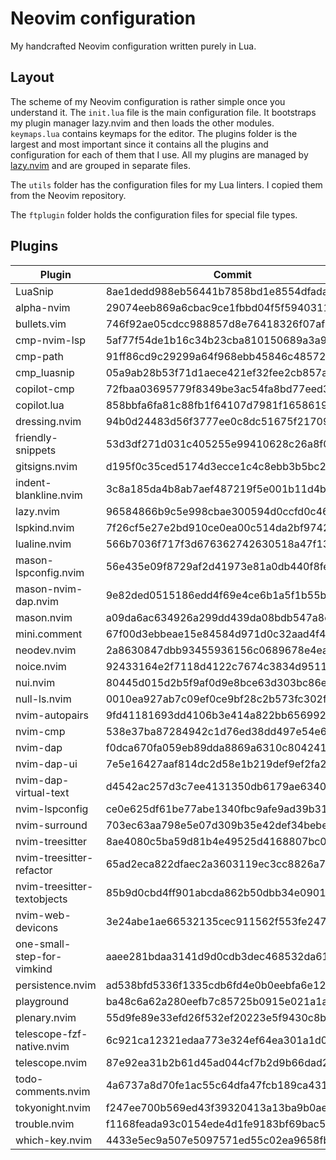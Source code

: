 # Neovim configuration

My handcrafted Neovim configuration written purely in Lua.

## Layout

The scheme of my Neovim configuration is rather simple once you understand it.
The `init.lua` file is the main configuration file. It bootstraps my plugin
manager lazy.nvim and then loads the other modules. `keymaps.lua` contains
keymaps for the editor. The plugins folder is the largest and most important
since it contains all the plugins and configuration for each of them that I use.
All my plugins are managed by [lazy.nvim](https://github.com/folke/lazy.nvim)
and are grouped in separate files.

The `utils` folder has the configuration files for my Lua linters. I copied them
from the Neovim repository.

The `ftplugin` folder holds the configuration files for special file types.

## Plugins

<!--plugin start-->

| Plugin                      | Commit                                   |
| --------------------------- | ---------------------------------------- |
| LuaSnip                     | 8ae1dedd988eb56441b7858bd1e8554dfadaa46d |
| alpha-nvim                  | 29074eeb869a6cbac9ce1fbbd04f5f5940311b32 |
| bullets.vim                 | 746f92ae05cdcc988857d8e76418326f07af9494 |
| cmp-nvim-lsp                | 5af77f54de1b16c34b23cba810150689a3a90312 |
| cmp-path                    | 91ff86cd9c29299a64f968ebb45846c485725f23 |
| cmp_luasnip                 | 05a9ab28b53f71d1aece421ef32fee2cb857a843 |
| copilot-cmp                 | 72fbaa03695779f8349be3ac54fa8bd77eed3ee3 |
| copilot.lua                 | 858bbfa6fa81c88fb1f64107d7981f1658619e0a |
| dressing.nvim               | 94b0d24483d56f3777ee0c8dc51675f21709318c |
| friendly-snippets           | 53d3df271d031c405255e99410628c26a8f0d2b0 |
| gitsigns.nvim               | d195f0c35ced5174d3ecce1c4c8ebb3b5bc23fa9 |
| indent-blankline.nvim       | 3c8a185da4b8ab7aef487219f5e001b11d4b6aaf |
| lazy.nvim                   | 96584866b9c5e998cbae300594d0ccfd0c464627 |
| lspkind.nvim                | 7f26cf5e27e2bd910ce0ea00c514da2bf97423b8 |
| lualine.nvim                | 566b7036f717f3d676362742630518a47f132fff |
| mason-lspconfig.nvim        | 56e435e09f8729af2d41973e81a0db440f8fe9c9 |
| mason-nvim-dap.nvim         | 9e82ded0515186edd4f69e4ce6b1a5f1b55b47e9 |
| mason.nvim                  | a09da6ac634926a299dd439da08bdb547a8ca011 |
| mini.comment                | 67f00d3ebbeae15e84584d971d0c32aad4f4f3a4 |
| neodev.nvim                 | 2a8630847dbb93455936156c0689678e4eaee319 |
| noice.nvim                  | 92433164e2f7118d4122c7674c3834d9511722ba |
| nui.nvim                    | 80445d015d2b5f9af0d9e8bce63d303bc86eda8a |
| null-ls.nvim                | 0010ea927ab7c09ef0ce9bf28c2b573fc302f5a7 |
| nvim-autopairs              | 9fd41181693dd4106b3e414a822bb6569924de81 |
| nvim-cmp                    | 538e37ba87284942c1d76ed38dd497e54e65b891 |
| nvim-dap                    | f0dca670fa059eb89dda8869a6310c804241345c |
| nvim-dap-ui                 | 7e5e16427aaf814dc2d58e1b219def9ef2fa2435 |
| nvim-dap-virtual-text       | d4542ac257d3c7ee4131350db6179ae6340ce40b |
| nvim-lspconfig              | ce0e625df61be77abe1340fbc9afe9ad39b31dd8 |
| nvim-surround               | 703ec63aa798e5e07d309b35e42def34bebe0174 |
| nvim-treesitter             | 8ae4080c5ba59d81b4e49525d4168807bc098e73 |
| nvim-treesitter-refactor    | 65ad2eca822dfaec2a3603119ec3cc8826a7859e |
| nvim-treesitter-textobjects | 85b9d0cbd4ff901abcda862b50dbb34e0901848b |
| nvim-web-devicons           | 3e24abe1ae66532135cec911562f553fe247cb56 |
| one-small-step-for-vimkind  | aaee281bdaa3141d9d0cdb3dec468532da61124f |
| persistence.nvim            | ad538bfd5336f1335cdb6fd4e0b0eebfa6e12f32 |
| playground                  | ba48c6a62a280eefb7c85725b0915e021a1a0749 |
| plenary.nvim                | 55d9fe89e33efd26f532ef20223e5f9430c8b0c0 |
| telescope-fzf-native.nvim   | 6c921ca12321edaa773e324ef64ea301a1d0da62 |
| telescope.nvim              | 87e92ea31b2b61d45ad044cf7b2d9b66dad2a618 |
| todo-comments.nvim          | 4a6737a8d70fe1ac55c64dfa47fcb189ca431872 |
| tokyonight.nvim             | f247ee700b569ed43f39320413a13ba9b0aef0db |
| trouble.nvim                | f1168feada93c0154ede4d1fe9183bf69bac54ea |
| which-key.nvim              | 4433e5ec9a507e5097571ed55c02ea9658fb268a |

<!--plugin end-->
